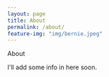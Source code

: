 ```yaml
---
layout: page
title: About
permalink: /about/
feature-img: "img/bernie.jpeg"
---
```


About

I'll add some info in here soon.
